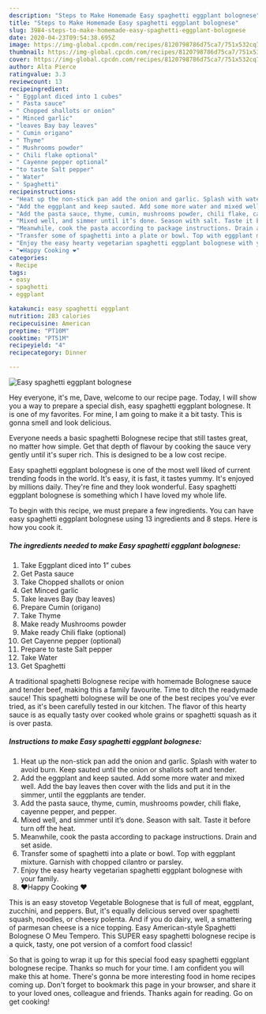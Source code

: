 ```yaml
---
description: "Steps to Make Homemade Easy spaghetti eggplant bolognese"
title: "Steps to Make Homemade Easy spaghetti eggplant bolognese"
slug: 3984-steps-to-make-homemade-easy-spaghetti-eggplant-bolognese
date: 2020-04-23T09:54:38.695Z
image: https://img-global.cpcdn.com/recipes/8120798786d75ca7/751x532cq70/easy-spaghetti-eggplant-bolognese-recipe-main-photo.jpg
thumbnail: https://img-global.cpcdn.com/recipes/8120798786d75ca7/751x532cq70/easy-spaghetti-eggplant-bolognese-recipe-main-photo.jpg
cover: https://img-global.cpcdn.com/recipes/8120798786d75ca7/751x532cq70/easy-spaghetti-eggplant-bolognese-recipe-main-photo.jpg
author: Alta Pierce
ratingvalue: 3.3
reviewcount: 13
recipeingredient:
- " Eggplant diced into 1 cubes"
- " Pasta sauce"
- " Chopped shallots or onion"
- " Minced garlic"
- "leaves Bay bay leaves"
- " Cumin origano"
- " Thyme"
- " Mushrooms powder"
- " Chili flake optional"
- " Cayenne pepper optional"
- "to taste Salt pepper"
- " Water"
- " Spaghetti"
recipeinstructions:
- "Heat up the non-stick pan add the onion and garlic. Splash with water to avoid burn. Keep sauted until the onion or shallots soft and tender."
- "Add the eggplant and keep sauted. Add some more water and mixed well. Add the bay leaves then cover with the lids and put it in the simmer, until the eggplants are tender."
- "Add the pasta sauce, thyme, cumin, mushrooms powder, chili flake, cayenne pepper, and pepper."
- "Mixed well, and simmer until it’s done. Season with salt. Taste it before turn off the heat."
- "Meanwhile, cook the pasta according to package instructions. Drain and set aside."
- "Transfer some of spaghetti into a plate or bowl. Top with eggplant mixture. Garnish with chopped cilantro or parsley."
- "Enjoy the easy hearty vegetarian spaghetti eggplant bolognese with your family."
- "❤️Happy Cooking ❤️"
categories:
- Recipe
tags:
- easy
- spaghetti
- eggplant

katakunci: easy spaghetti eggplant 
nutrition: 283 calories
recipecuisine: American
preptime: "PT10M"
cooktime: "PT51M"
recipeyield: "4"
recipecategory: Dinner

---
```



![Easy spaghetti eggplant bolognese](https://img-global.cpcdn.com/recipes/8120798786d75ca7/751x532cq70/easy-spaghetti-eggplant-bolognese-recipe-main-photo.jpg)

Hey everyone, it's me, Dave, welcome to our recipe page. Today, I will show you a way to prepare a special dish, easy spaghetti eggplant bolognese. It is one of my favorites. For mine, I am going to make it a bit tasty. This is gonna smell and look delicious.

Everyone needs a basic spaghetti Bolognese recipe that still tastes great, no matter how simple. Get that depth of flavour by cooking the sauce very gently until it&#39;s super rich. This is designed to be a low cost recipe.

Easy spaghetti eggplant bolognese is one of the most well liked of current trending foods in the world. It's easy, it is fast, it tastes yummy. It's enjoyed by millions daily. They're fine and they look wonderful. Easy spaghetti eggplant bolognese is something which I have loved my whole life.


To begin with this recipe, we must prepare a few ingredients. You can have easy spaghetti eggplant bolognese using 13 ingredients and 8 steps. Here is how you cook it.

<!--inarticleads1-->

##### The ingredients needed to make Easy spaghetti eggplant bolognese:

1. Take  Eggplant diced into 1” cubes
1. Get  Pasta sauce
1. Take  Chopped shallots or onion
1. Get  Minced garlic
1. Take leaves Bay (bay leaves)
1. Prepare  Cumin (origano)
1. Take  Thyme
1. Make ready  Mushrooms powder
1. Make ready  Chili flake (optional)
1. Get  Cayenne pepper (optional)
1. Prepare to taste Salt pepper
1. Take  Water
1. Get  Spaghetti


A traditional spaghetti Bolognese recipe with homemade Bolognese sauce and tender beef, making this a family favourite. Time to ditch the readymade sauce! This spaghetti bolognese will be one of the best recipes you&#39;ve ever tried, as it&#39;s been carefully tested in our kitchen. The flavor of this hearty sauce is as equally tasty over cooked whole grains or spaghetti squash as it is over pasta. 

<!--inarticleads2-->

##### Instructions to make Easy spaghetti eggplant bolognese:

1. Heat up the non-stick pan add the onion and garlic. Splash with water to avoid burn. Keep sauted until the onion or shallots soft and tender.
1. Add the eggplant and keep sauted. Add some more water and mixed well. Add the bay leaves then cover with the lids and put it in the simmer, until the eggplants are tender.
1. Add the pasta sauce, thyme, cumin, mushrooms powder, chili flake, cayenne pepper, and pepper.
1. Mixed well, and simmer until it’s done. Season with salt. Taste it before turn off the heat.
1. Meanwhile, cook the pasta according to package instructions. Drain and set aside.
1. Transfer some of spaghetti into a plate or bowl. Top with eggplant mixture. Garnish with chopped cilantro or parsley.
1. Enjoy the easy hearty vegetarian spaghetti eggplant bolognese with your family.
1. ❤️Happy Cooking ❤️


This is an easy stovetop Vegetable Bolognese that is full of meat, eggplant, zucchini, and peppers. But, it&#39;s equally delicious served over spaghetti squash, noodles, or cheesy polenta. And if you do dairy, well, a smattering of parmesan cheese is a nice topping. Easy American-style Spaghetti Bolognese O Meu Tempero. This SUPER easy spaghetti bolognese recipe is a quick, tasty, one pot version of a comfort food classic! 

So that is going to wrap it up for this special food easy spaghetti eggplant bolognese recipe. Thanks so much for your time. I am confident you will make this at home. There's gonna be more interesting food in home recipes coming up. Don't forget to bookmark this page in your browser, and share it to your loved ones, colleague and friends. Thanks again for reading. Go on get cooking!
